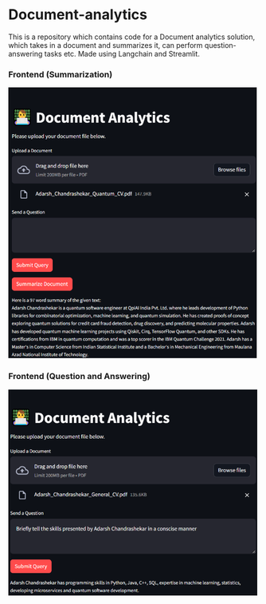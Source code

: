 # Document-analytics
This is a repository which contains code for a Document analytics solution, which takes in a document and summarizes it, can perform question-answering tasks etc. Made using Langchain and Streamlit.
### Frontend (Summarization)
<img src="https://raw.githubusercontent.com/adarsh1chand/Document-analytics/main/Screenshot_QA_app.png" width="500">

### Frontend (Question and Answering)
<img src="https://github.com/adarsh1chand/Document-analytics/blob/main/Screenshot_QA_1_app.png" width="500">

